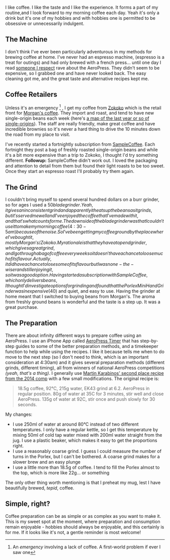 <!--
.. title: Coffee at home
.. slug: coffee-at-home
.. date: 2015/07/12 15:55:47
.. tags: 
.. spellcheck_exceptions: Karabinos, AeroPress, Zokoko, SampleCoffee, Porlex, EK,iPhone
.. is_orphan: False
.. link:
.. description:
-->

I like coffee. I like the taste and I like the experience. It forms a part of my routine,and I look forward to my morning coffee each day. Yeah it's only a drink but it's one of my hobbies and with hobbies one is permitted to be obsessive or unnecessarily indulgent. 

## The Machine
I don't think I've ever been particularly adventurous in my methods for brewing coffee at home. I've never had an espresso machine, (espresso is a treat for outings) and had only brewed with a french press... until one day I read [someone I respect](http://www.marco.org/2012/07/30/iced-coffee-with-aeropress) rave about the AeroPress. They didn't seem to be expensive, so I grabbed one and have never looked back. The easy cleaning got me, and the great taste and alternative recipes kept me.

## Coffee Retailers
Unless it's an emergency [^1] , I get my coffee from [Zokoko](https://www.zokoko.com/) which is the retail front for [Morgan's coffee](http://morganscoffee.com/). They import and roast, and tend to have new single-origin beans each week (here's [a map of the last year or so of single-origins](/posts/coffee-geolocation-and-maps.html)). The staff are really friendly, make great coffee and have incredible brownies so it's never a hard thing to drive the 10 minutes down the road from my place to visit.

I've recently started a fortnightly subscription from [SampleCoffee](http://samplecoffee.com.au). Each fortnight they post a bag of freshly roasted single-origin beans and while it's a bit more expensive than a trip to Zokoko, I thought I'd try something different. **Followup:** SampleCoffee didn't work out. I loved the packaging and attention to detail from them but found their light roasts to be too sweet. Once they start an espresso roast I'll probably try them again.



## The Grind 
I couldn't bring myself to spend several hundred dollars on a burr grinder, so for ages I used a $50 blade grinder. Yeah, it gives an inconsistent grind and apparently it heats up the beans as it grinds, but it's served me well and I've enjoyed the coffee that I've made with it, and that's what counts for me. The downside of the blade grinder was that I couldn't use it to make my morning coffee (4:30-5am) because of the noise. So I've been getting my coffee ground by the place where I've bought it, mostly Morgan's/Zokoko. My rationale is that they have a top end grinder, which gives a great grind, and I go through a bag of coffee every week so it doesn't have a chance to loose much of its flavour. Actually, it did have a chance to lose some of its flavour but I was none-the-wiser and still enjoying it, so it was a good option. Having started a subscription with SampleCoffee, which only delivers beans, I thought I'd investigate options for grinding and found that the Porlex Mini Hand Grinder was inexpensive ($40) and quiet, and easy to use. Having the grinder at home meant that I switched to buying beans from Morgan's. The aroma from freshly ground beans is wonderful and the taste is a step up. It was a great purchase.

## The Preparation
There are about infinity different ways to prepare coffee using an AeroPress. I use an iPhone App called [AeroPress Timer](https://itunes.apple.com/us/app/aeropress-timer-for-aerobies/id602496538?mt=8) that has step-by-step guides to some of the better preparation methods, and a timekeeper function to help while using the recipes. I like it because tells me when to do move to the next step (so I don't need to think, which is an important consideration at 4:30am) and it gives several preparation methods (different grinds, different timing), all from winners of national AeroPress competitions *(yeah, that's a thing)*. I generally use [Martin Karabinos' second place recipe from the 2014 comp](http://worldaeropresschampionship.com/recipes/) with a few small modifications. The original recipe is:

> 18.5g coffee, 92℃, 215g water, EK43 grind at 6.2.
> AeroPress in regular position.
> 80g of water at 35C for 3 minutes, stir well and close AeroPress.
> 135g of water at 92C, stir once and push slowly for 30 seconds.

My changes:

* I use 250ml of water at around 80&deg;C instead of two different temperatures. I only have a regular kettle, so I get this temperature by mixing 50ml of cold tap water mixed with 200ml water straight from the jug. I use a plastic beaker, which makes it easy to get the proportions right. 
* I use a reasonably coarse grind. I guess I could measure the number of turns in the Porlex, but I can't be bothered. A coarse grind makes for a slower brew and an easy plunge
* I use a little more than 18.5g of coffee. I tend to fill the Porlex almost to the top, which is more like 22g... or something

The only other thing worth mentioning is that I preheat my mug, lest I have beautifully brewed, *tepid*, coffee.

## Simple, right?

Coffee preparation can be as simple or as complex as you want to make it. This is my sweet spot at the moment, where preparation and consumption remain enjoyable - hobbies should always be enjoyable, and this certainly is for me. If it looks like it's not, a gentle reminder is most welcome!


[^1]: An *emergency* involving a lack of coffee. A first-world problem if ever I saw one
